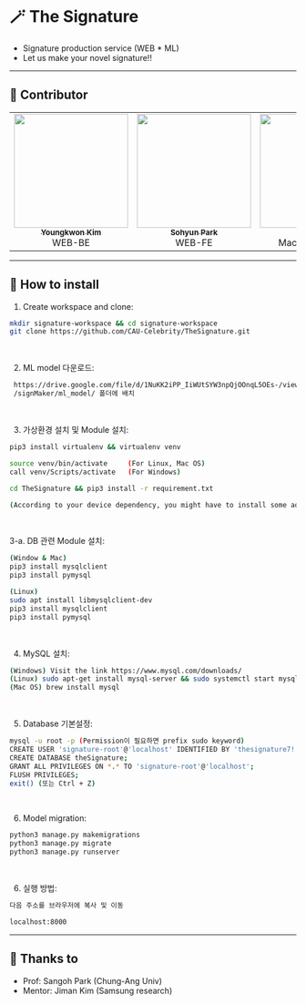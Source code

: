 # 🪄 The Signature
* Signature production service (WEB * ML)<br>
* Let us make your novel signature!!
---

## 💫 Contributor
<table>
  <tr>
    <td align="center"><a href="https://github.com/youngkwon02"><img src="https://avatars.githubusercontent.com/u/39653584?v=4?s=200" width="200px;" alt=""/><br /><sub><b>Youngkwon Kim</b></sub></a><br />WEB-BE</td>
    <td align="center"><a href="https://github.com/sohyun123"><img src="https://avatars.githubusercontent.com/u/29995265?v=4?s=200" width="200px;" alt=""/><br /><sub><b>Sohyun Park</b></sub></a><br />WEB-FE</td>
    <td align="center"><a href="https://github.com/yulaseo"><img src="https://avatars.githubusercontent.com/u/70151461?v=4?s=200" width="200px;" alt=""/><br /><sub><b>Yula Seo</b></sub></a><br />Machine Learning</td>
  </tr>
</table>

---
## 🔮 How to install

1. Create workspace and clone:
```sh
mkdir signature-workspace && cd signature-workspace
git clone https://github.com/CAU-Celebrity/TheSignature.git
```

<br>

2. ML model 다운로드:
```sh
 https://drive.google.com/file/d/1NuKK2iPP_IiWUtSYW3npQjOOnqL5OEs-/view 에서 다운로드 후
 /signMaker/ml_model/ 폴더에 배치
```

<br>

3. 가상환경 설치 및 Module 설치:
```sh
pip3 install virtualenv && virtualenv venv

source venv/bin/activate     (For Linux, Mac OS)
call venv/Scripts/activate   (For Windows)

cd TheSignature && pip3 install -r requirement.txt

(According to your device dependency, you might have to install some additional modules)
```

<br>

3-a. DB 관련 Module 설치:
```sh
(Window & Mac)
pip3 install mysqlclient
pip3 install pymysql

(Linux)
sudo apt install libmysqlclient-dev
pip3 install mysqlclient
pip3 install pymysql
```

<br>

4. MySQL 설치:
```sh
(Windows) Visit the link https://www.mysql.com/downloads/
(Linux) sudo apt-get install mysql-server && sudo systemctl start mysql
(Mac OS) brew install mysql
```

<br>

5. Database 기본설정:
```sh
mysql -u root -p (Permission이 필요하면 prefix sudo keyword)
CREATE USER 'signature-root'@'localhost' IDENTIFIED BY 'thesignature7!';
CREATE DATABASE theSignature;
GRANT ALL PRIVILEGES ON *.* TO 'signature-root'@'localhost';
FLUSH PRIVILEGES;
exit() (또는 Ctrl + Z)
```

<br>

6. Model migration:
```sh
python3 manage.py makemigrations
python3 manage.py migrate
python3 manage.py runserver
```

<br>

6. 실행 방법:
```sh
다음 주소를 브라우저에 복사 및 이동

localhost:8000
```

---
## 🌸 Thanks to
- Prof: Sangoh Park (Chung-Ang Univ)<br>
- Mentor: Jiman Kim (Samsung research)
